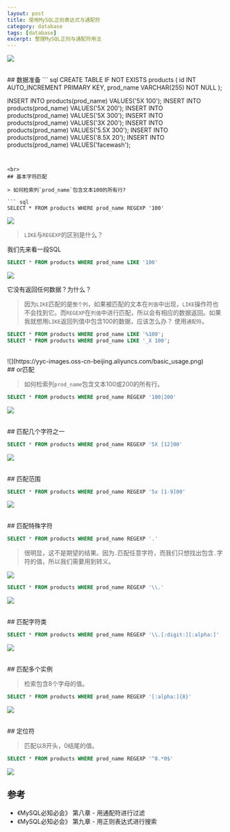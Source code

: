 ```yaml
---
layout: post
title: 使用MySQL正则表达式与通配符
category: database
tags: [database]
excerpt: 整理MySQL正则与通配符用法
---
```

![](https://yyc-images.oss-cn-beijing.aliyuncs.com/MySQL_regular_expression.png)  

<br>
## 数据准备
``` sql  
CREATE TABLE IF NOT EXISTS products (
    id INT AUTO_INCREMENT PRIMARY KEY,
    prod_name VARCHAR(255) NOT NULL
);

INSERT INTO products(prod_name) VALUES('5X 100');
INSERT INTO products(prod_name) VALUES('5X 200');
INSERT INTO products(prod_name) VALUES('5X 300');
INSERT INTO products(prod_name) VALUES('3X 200');
INSERT INTO products(prod_name) VALUES('5.5X 300');
INSERT INTO products(prod_name) VALUES('8.5X 20');
INSERT INTO products(prod_name) VALUES('facewash');
```


<br>
## 基本字符匹配  

> 如何检索列`prod_name`包含文本100的所有行?  

``` sql  
SELECT * FROM products WHERE prod_name REGEXP '100'
```
![](https://yyc-images.oss-cn-beijing.aliyuncs.com/basic_usage.png)  

> `LIKE`与`REGEXP`的区别是什么？  

我们先来看一段SQL
``` sql  
SELECT * FROM products WHERE prod_name LIKE '100'
```
![](https://yyc-images.oss-cn-beijing.aliyuncs.com/like_100.png)  

它没有返回任何数据？为什么？

> 因为`LIKE`匹配的是`整个列`，如果被匹配的文本在`列值`中出现，`LIKE`操作符也不会找到它。而`REGEXP`在`列值`中进行匹配，所以会有相应的数据返回。如果我就想用`LIKE`返回列值中包含100的数据，应该怎么办？ 使用`通配符`。

``` sql  
SELECT * FROM products WHERE prod_name LIKE '%100';
SELECT * FROM products WHERE prod_name LIKE '_X 100';
```
<br>
![](https://yyc-images.oss-cn-beijing.aliyuncs.com/basic_usage.png)

<br>
## or匹配  

> 如何检索列`prod_name`包含文本100或200的所有行。

``` sql  
SELECT * FROM products WHERE prod_name REGEXP '100|200'
```
![](https://yyc-images.oss-cn-beijing.aliyuncs.com/mysql_regexp_or.png)

<br>
## 匹配几个字符之一  

``` sql  
SELECT * FROM products WHERE prod_name REGEXP '5X [12]00'
```
![](https://yyc-images.oss-cn-beijing.aliyuncs.com/mysql_regexp_match.png)

<br>
## 匹配范围  

``` sql  
SELECT * FROM products WHERE prod_name REGEXP '5x [1-9]00'
```
![](https://yyc-images.oss-cn-beijing.aliyuncs.com/mysql_regexp_range.png)

<br>
## 匹配特殊字符  

``` sql  
SELECT * FROM products WHERE prod_name REGEXP '.'
```
> 很明显，这不是期望的结果。因为`.`匹配任意字符，而我们只想找出包含`.`字符的值，所以我们需要用到转义。  

![](https://yyc-images.oss-cn-beijing.aliyuncs.com/%E7%82%B9_%E5%B0%9A%E6%9C%AA%E8%BD%AC%E4%B9%89.png)

``` sql  
SELECT * FROM products WHERE prod_name REGEXP '\\.'
```
![](https://yyc-images.oss-cn-beijing.aliyuncs.com/%E7%82%B9_%E8%BD%AC%E4%B9%89.png)

<br>
## 匹配字符类  

``` sql  
SELECT * FROM products WHERE prod_name REGEXP '\\.[:digit:][:alpha:]'
```
![](https://yyc-images.oss-cn-beijing.aliyuncs.com/mysql_regexp_charset.png)

<br>
## 匹配多个实例  

> 检索包含8个字母的值。  


``` sql  
SELECT * FROM products WHERE prod_name REGEXP '[:alpha:]{8}'
```
![](https://yyc-images.oss-cn-beijing.aliyuncs.com/mysql_regexp_match_multi.png)

<br>
## 定位符  

> 匹配以8开头，0结尾的值。  

``` sql  
SELECT * FROM products WHERE prod_name REGEXP '^8.*0$'
```
![](https://yyc-images.oss-cn-beijing.aliyuncs.com/mysql_regexp_locate.png)

## 参考
- 《MySQL必知必会》 第八章 - 用通配符进行过滤
- 《MySQL必知必会》 第九章 - 用正则表达式进行搜索

